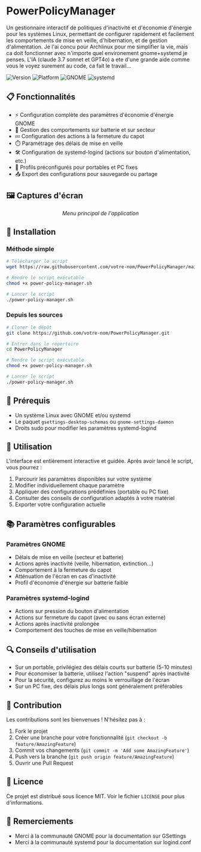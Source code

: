 # PowerPolicyManager

Un gestionnaire interactif de politiques d'inactivité et d'économie d'énergie pour les systèmes Linux, permettant de configurer rapidement et facilement les comportements de mise en veille, d'hibernation, et de gestion d'alimentation. Je l'ai concu pour Archlinux pour me simplifier la vie, mais ca doit fonctionner avec n'importe quel environement gnome+systemd je penses. L'IA (claude 3.7 sonnet et GPT4o) a ete d'une grande aide comme vous le voyez surement au code, ca fait le travail...

![Version](https://img.shields.io/badge/version-1.1-blue.svg)
![Platform](https://img.shields.io/badge/platform-Linux-green.svg)
![GNOME](https://img.shields.io/badge/GNOME-Compatible-orange.svg)
![systemd](https://img.shields.io/badge/systemd-Compatible-purple.svg)

## 📋 Fonctionnalités

- ⚡ Configuration complète des paramètres d'économie d'énergie GNOME
- 🔄 Gestion des comportements sur batterie et sur secteur
- 💤 Configuration des actions à la fermeture du capot
- ⏱️ Paramétrage des délais de mise en veille
- 🛠️ Configuration de systemd-logind (actions sur bouton d'alimentation, etc.)
- 📱 Profils préconfigurés pour portables et PC fixes
- 📤 Export des configurations pour sauvegarde ou partage

## 🖼️ Captures d'écran

<center>
<em>Menu principal de l'application</em>
</center>

## 🚀 Installation

### Méthode simple

```bash
# Télécharger le script
wget https://raw.githubusercontent.com/votre-nom/PowerPolicyManager/main/power-policy-manager.sh

# Rendre le script exécutable
chmod +x power-policy-manager.sh

# Lancer le script
./power-policy-manager.sh
```

### Depuis les sources

```bash
# Cloner le dépôt
git clone https://github.com/votre-nom/PowerPolicyManager.git

# Entrer dans le répertoire
cd PowerPolicyManager

# Rendre le script exécutable
chmod +x power-policy-manager.sh

# Lancer le script
./power-policy-manager.sh
```

## 📝 Prérequis

- Un système Linux avec GNOME et/ou systemd
- Le paquet `gsettings-desktop-schemas` ou `gnome-settings-daemon`
- Droits sudo pour modifier les paramètres systemd-logind

## 🔧 Utilisation

L'interface est entièrement interactive et guidée. Après avoir lancé le script, vous pourrez :

1. Parcourir les paramètres disponibles sur votre système
2. Modifier individuellement chaque paramètre
3. Appliquer des configurations prédéfinies (portable ou PC fixe)
4. Consulter des conseils de configuration adaptés à votre matériel
5. Exporter votre configuration actuelle

## 📚 Paramètres configurables

### Paramètres GNOME

- Délais de mise en veille (secteur et batterie)
- Actions après inactivité (veille, hibernation, extinction...)
- Comportement à la fermeture du capot
- Atténuation de l'écran en cas d'inactivité
- Profil d'économie d'énergie sur batterie faible

### Paramètres systemd-logind

- Actions sur pression du bouton d'alimentation
- Actions sur fermeture du capot (avec ou sans écran externe)
- Actions après inactivité prolongée
- Comportement des touches de mise en veille/hibernation

## 🔍 Conseils d'utilisation

- Sur un portable, privilégiez des délais courts sur batterie (5-10 minutes)
- Pour économiser la batterie, utilisez l'action "suspend" après inactivité
- Pour la sécurité, configurez au moins le verrouillage de l'écran
- Sur un PC fixe, des délais plus longs sont généralement préférables

## 🤝 Contribution

Les contributions sont les bienvenues ! N'hésitez pas à :

1. Fork le projet
2. Créer une branche pour votre fonctionnalité (`git checkout -b feature/AmazingFeature`)
3. Commit vos changements (`git commit -m 'Add some AmazingFeature'`)
4. Push vers la branche (`git push origin feature/AmazingFeature`)
5. Ouvrir une Pull Request

## 📄 Licence

Ce projet est distribué sous licence MIT. Voir le fichier `LICENSE` pour plus d'informations.

## 🙏 Remerciements

- Merci à la communauté GNOME pour la documentation sur GSettings
- Merci à la communauté systemd pour la documentation sur logind.conf
